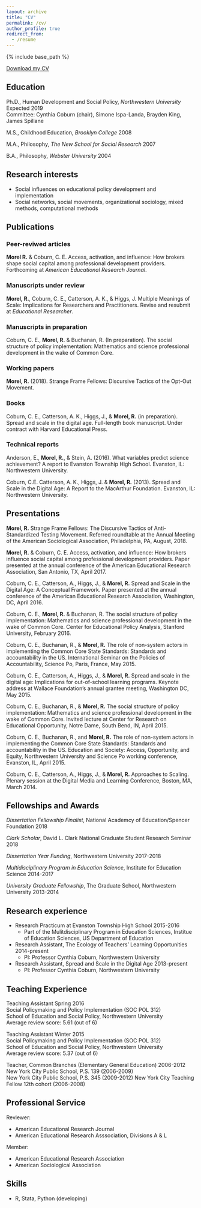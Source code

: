 ```yaml
---
layout: archive
title: "CV"
permalink: /cv/
author_profile: true
redirect_from:
  - /resume
---
```


{% include base_path %}

[Download my CV](http://ramorel.github.io/files/paquinmorel_cv_CURRENT.pdf)

## Education

Ph.D., Human Development and Social Policy, *Northwestern
University* Expected 2019  
Committee: Cynthia Coburn (chair), Simone Ispa-Landa, Brayden King,
James Spillane

M.S., Childhood Education, *Brooklyn College* 2008

M.A., Philosophy, *The New School for Social Research* 2007

B.A., Philosophy, *Webster University* 2004

## Research interests

- Social influences on educational policy development and implementation
- Social networks, social movements, organizational 
sociology, mixed methods, computational methods

## Publications

### Peer-reviwed articles

**Morel R.** & Coburn, C. E. Access, activation, and influence:
How brokers shape social capital among professional development
providers. Forthcoming at *American Educational Research Journal*.

### Manuscripts under review

**Morel, R.**, Coburn, C. E., Catterson, A. K., & Higgs, J.
Multiple Meanings of Scale: Implications for Researchers and
Practitioners. Revise and resubmit at *Educational Researcher*.

### Manuscripts in preparation

Coburn, C. E., **Morel, R.** & Buchanan, R. (In preparation).
The social structure of policy implementation: Mathematics and science
professional development in the wake of Common Core.

### Working papers

**Morel, R.** (2018). Strange Frame Fellows: Discursive Tactics
of the Opt-Out Movement.

### Books

Coburn, C. E., Catterson, A. K., Higgs, J., & **Morel, R.** (in
preparation). Spread and scale in the digital age. Full-length book
manuscript. Under contract with Harvard Educational Press.

### Technical reports

Anderson, E., **Morel, R.**, & Stein, A. (2016). What variables
predict science achievement? A report to Evanston Township High School.
Evanston, IL: Northwestern University.

Coburn, C.E. Catterson, A. K., Higgs, J. & **Morel, R.** (2013).
Spread and Scale in the Digital Age: A Report to the MacArthur
Foundation. Evanston, IL: Northwestern University.

## Presentations

**Morel, R.** Strange Frame Fellows: The Discursive Tactics of
Anti-Standardized Testing Movement. Referred roundtable at the Annual
Meeting of the American Sociological Association, Philadelphia, PA,
August, 2018.

**Morel, R.** & Coburn, C. E. Access, activation, and influence:
How brokers influence social capital among professional development
providers. Paper presented at the annual conference of the American
Educational Research Association, San Antonio, TX, April 2017.

Coburn, C. E., Catterson, A., Higgs, J., & **Morel, R.** Spread
and Scale in the Digital Age: A Conceptual Framework. Paper presented at
the annual conference of the American Educational Research Association,
Washington, DC, April 2016.

Coburn, C. E., **Morel, R.** & Buchanan, R. The social structure
of policy implementation: Mathematics and science professional
development in the wake of Common Core. Center for Educational Policy
Analysis, Stanford University, February 2016.

Coburn, C. E., Buchanan, R., & **Morel, R.** The role of
non-system actors in implementing the Common Core State Standards:
Standards and accountability in the US. International Seminar on the
Policies of Accountability, Science Po, Paris, France, May 2015.

Coburn, C. E., Catterson, A., Higgs, J., & **Morel, R.** Spread
and scale in the digital age: Implications for out-of-school learning
programs. Keynote address at Wallace Foundation’s annual grantee
meeting, Washington DC, May 2015.

Coburn, C. E., Buchanan, R., & **Morel, R.** The social
structure of policy implementation: Mathematics and science professional
development in the wake of Common Core. Invited lecture at Center for
Research on Educational Opportunity, Notre Dame, South Bend, IN, April
2015.

Coburn, C. E., Buchanan, R., and **Morel, R.** The role of
non-system actors in implementing the Common Core State Standards:
Standards and accountability in the US. Education and Society: Access,
Opportunity, and Equity, Northwestern University and Science Po working
conference, Evanston, IL, April 2015.

Coburn, C. E., Catterson, A., Higgs, J., & **Morel, R.**
Approaches to Scaling. Plenary session at the Digital Media and Learning
Conference, Boston, MA, March 2014.

## Fellowships and Awards

*Dissertation Fellowship Finalist*, National Academcy of
Education/Spencer Foundation 2018

*Clark Scholar*, David L. Clark National Graduate Student Research
Seminar 2018

*Dissertation Year Funding*, Northwestern University 2017-2018

*Multidisciplinary Program in Education Science*, Institute for
Education Science 2014-2017

*University Graduate Fellowship*, The Graduate School, Northwestern
University 2013-2014

## Research experience

  - Research Practicum at Evanston Township High School 2015-2016
      - Part of the Mulitdisciplinary Program in Education Sciences,
        Institue of Education Sciences, US Department of Education
  - Research Assistant, The Ecology of Teachers’ Learning Opportunities
    2014-present
      - PI: Professor Cynthia Coburn, Northwestern University
  - Research Assistant, Spread and Scale in the Digital Age 2013-present
      - PI: Professor Cynthia Coburn, Northwestern University

## Teaching Experience

Teaching Assistant Spring 2016  
Social Policymaking and Policy Implementation (SOC POL 312)  
School of Education and Social Policy, Northwestern University  
Average review score: 5.61 (out of 6)

Teaching Assistant Winter 2015  
Social Policymaking and Policy Implementation (SOC POL 312)  
School of Education and Social Policy, Northwestern University  
Average review score: 5.37 (out of 6)

Teacher, Common Branches (Elementary General Education) 2006-2012  
New York City Public School, P.S. 139 (2006-2009)  
New York City Public School, P.S. 345 (2009-2012) New York City Teaching
Fellow 12th cohort (2006-2008)

## Professional Service

Reviewer:

  - American Educational Research Journal
  - American Educational Research Asssociation, Divisions A & L

Member:

  - American Educational Research Association
  - American Sociological Association

## Skills

  - R, Stata, Python (developing)

